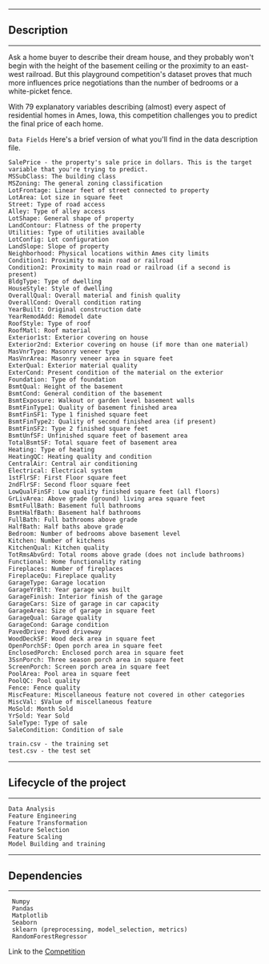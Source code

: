 ***
## Description
***
Ask a home buyer to describe their dream house, and they probably won't begin with the height of the basement ceiling or the proximity to an east-west railroad. But this playground competition's dataset proves that much more influences price negotiations than the number of bedrooms or a white-picket fence.

With 79 explanatory variables describing (almost) every aspect of residential homes in Ames, Iowa, this competition challenges you to predict the final price of each home.

`Data Fields`
Here's a brief version of what you'll find in the data description file.

    SalePrice - the property's sale price in dollars. This is the target variable that you're trying to predict.
    MSSubClass: The building class
    MSZoning: The general zoning classification
    LotFrontage: Linear feet of street connected to property
    LotArea: Lot size in square feet
    Street: Type of road access
    Alley: Type of alley access
    LotShape: General shape of property
    LandContour: Flatness of the property
    Utilities: Type of utilities available
    LotConfig: Lot configuration
    LandSlope: Slope of property
    Neighborhood: Physical locations within Ames city limits
    Condition1: Proximity to main road or railroad
    Condition2: Proximity to main road or railroad (if a second is present)
    BldgType: Type of dwelling
    HouseStyle: Style of dwelling
    OverallQual: Overall material and finish quality
    OverallCond: Overall condition rating
    YearBuilt: Original construction date
    YearRemodAdd: Remodel date
    RoofStyle: Type of roof
    RoofMatl: Roof material
    Exterior1st: Exterior covering on house
    Exterior2nd: Exterior covering on house (if more than one material)
    MasVnrType: Masonry veneer type
    MasVnrArea: Masonry veneer area in square feet
    ExterQual: Exterior material quality
    ExterCond: Present condition of the material on the exterior
    Foundation: Type of foundation
    BsmtQual: Height of the basement
    BsmtCond: General condition of the basement
    BsmtExposure: Walkout or garden level basement walls
    BsmtFinType1: Quality of basement finished area
    BsmtFinSF1: Type 1 finished square feet
    BsmtFinType2: Quality of second finished area (if present)
    BsmtFinSF2: Type 2 finished square feet
    BsmtUnfSF: Unfinished square feet of basement area
    TotalBsmtSF: Total square feet of basement area
    Heating: Type of heating
    HeatingQC: Heating quality and condition
    CentralAir: Central air conditioning
    Electrical: Electrical system
    1stFlrSF: First Floor square feet
    2ndFlrSF: Second floor square feet
    LowQualFinSF: Low quality finished square feet (all floors)
    GrLivArea: Above grade (ground) living area square feet
    BsmtFullBath: Basement full bathrooms
    BsmtHalfBath: Basement half bathrooms
    FullBath: Full bathrooms above grade
    HalfBath: Half baths above grade
    Bedroom: Number of bedrooms above basement level
    Kitchen: Number of kitchens
    KitchenQual: Kitchen quality
    TotRmsAbvGrd: Total rooms above grade (does not include bathrooms)
    Functional: Home functionality rating
    Fireplaces: Number of fireplaces
    FireplaceQu: Fireplace quality
    GarageType: Garage location
    GarageYrBlt: Year garage was built
    GarageFinish: Interior finish of the garage
    GarageCars: Size of garage in car capacity
    GarageArea: Size of garage in square feet
    GarageQual: Garage quality
    GarageCond: Garage condition
    PavedDrive: Paved driveway
    WoodDeckSF: Wood deck area in square feet
    OpenPorchSF: Open porch area in square feet
    EnclosedPorch: Enclosed porch area in square feet
    3SsnPorch: Three season porch area in square feet
    ScreenPorch: Screen porch area in square feet
    PoolArea: Pool area in square feet
    PoolQC: Pool quality
    Fence: Fence quality
    MiscFeature: Miscellaneous feature not covered in other categories
    MiscVal: $Value of miscellaneous feature
    MoSold: Month Sold
    YrSold: Year Sold
    SaleType: Type of sale
    SaleCondition: Condition of sale
    
    train.csv - the training set
    test.csv - the test set
    
***
## Lifecycle of the project
***

    Data Analysis
    Feature Engineering
    Feature Transformation
    Feature Selection
    Feature Scaling
    Model Building and training

***
## Dependencies
***
     Numpy
     Pandas
     Matplotlib
     Seaborn
     sklearn (preprocessing, model_selection, metrics)
     RandomForestRegressor
     
Link to the [Competition](https://www.kaggle.com/c/house-prices-advanced-regression-techniques)
